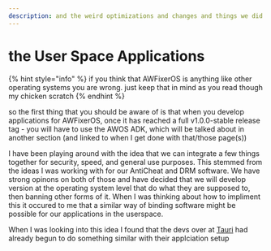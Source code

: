 ```yaml
---
description: and the weird optimizations and changes and things we did to make it work fast
---
```


# the User Space Applications

{% hint style="info" %}
if you think that AWFixerOS is anything like other operating systems you are wrong. just keep that in mind as you read though my chicken scratch
{% endhint %}

so the first thing that you should be aware of is that when you develop applications for AWFixerOS, once it has reached a full v1.0.0-stable release tag - you will have to use the AWOS ADK, which will be talked about in another section (and linked to when I get done with that/those page(s))

I have been playing around with the idea that we can integrate a few things together for security, speed, and general use purposes. This stemmed from the ideas I was working with for our AntiCheat and DRM software. We have strong opinons on both of those and have decided that we will develop version at the operating system level that do what they are supposed to, then banning other forms of it. When I was thinking about how to impliment this it occured to me that a similar way of binding software might be possible for our applications in the userspace.

When I was looking into this idea I found that the devs over at [Tauri](https://tauri.app/) had already begun to do something similar with their applciation setup
